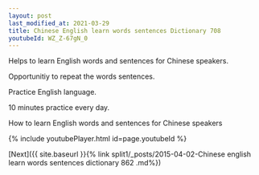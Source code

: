 ```yaml
---
layout: post
last_modified_at: 2021-03-29
title: Chinese English learn words sentences Dictionary 708 
youtubeId: WZ_Z-67gN_0
---
```

 
 
Helps to learn English words and sentences for Chinese speakers.

Opportunitiy to repeat the words sentences. 

Practice English language. 
 
10 minutes practice every day. 
 
How to learn English words and sentences for Chinese speakers 
 
{% include youtubePlayer.html id=page.youtubeId %}
 
 
[Next]({{ site.baseurl }}{% link  split1/_posts/2015-04-02-Chinese english learn words sentences dictionary 862 .md%})
 
